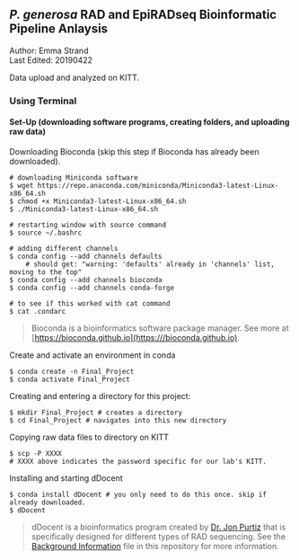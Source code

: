 ## *P. generosa* RAD and EpiRADseq Bioinformatic Pipeline Anlaysis

Author: Emma Strand  
Last Edited: 20190422

Data upload and analyzed on KITT.
### Using Terminal
#### Set-Up (downloading software programs, creating folders, and uploading raw data)
Downloading Bioconda (skip this step if Bioconda has already been downloaded).

```
# downloading Miniconda software
$ wget https://repo.anaconda.com/miniconda/Miniconda3-latest-Linux-x86_64.sh
$ chmod +x Miniconda3-latest-Linux-x86_64.sh
$ ./Miniconda3-latest-Linux-x86_64.sh

# restarting window with source command
$ source ~/.bashrc

# adding different channels
$ conda config --add channels defaults
	# should get: "warning: 'defaults' already in 'channels' list, moving to the top"
$ conda config --add channels bioconda
$ conda config --add channels conda-forge

# to see if this worked with cat command
$ cat .condarc
```

> Bioconda is a bioinformatics software package manager. See more at [https://bioconda.github.io](https:///bioconda.github.io).

Create and activate an environment in conda  

```
$ conda create -n Final_Project
$ conda activate Final_Project
```

Creating and entering a directory for this project:  

```
$ mkdir Final_Project # creates a directory
$ cd Final_Project # navigates into this new directory
```

Copying raw data files to directory on KITT

```
$ scp -P XXXX 
# XXXX above indicates the password specific for our lab's KITT.
```

Installing and starting dDocent 

```
$ conda install dDocent # you only need to do this once. skip if already downloaded.
$ dDocent
```

> dDocent is a bioinformatics program created by [Dr. Jon Purtiz](https://github.com/jpuritz) that is specifically designed for different types of RAD sequencing. See the [Background Information](https://github.com/emmastrand/EpiRAD-RAD_Geoduck2016/blob/master/Background_Information.md) file in this repository for more information.


